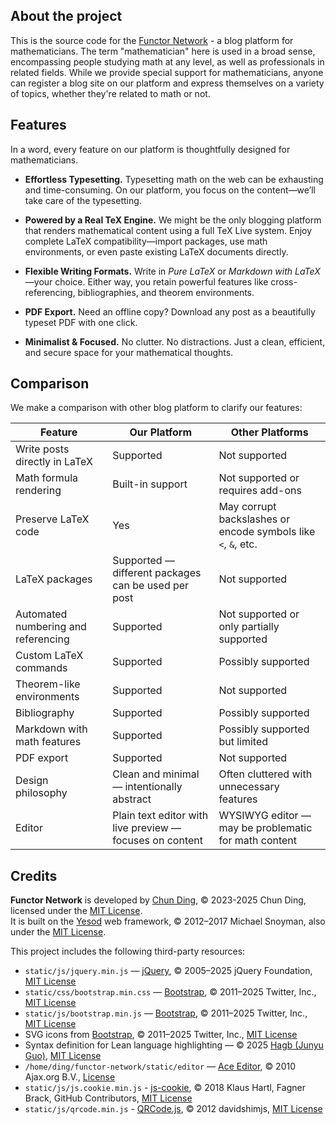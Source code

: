 ## About the project

This is the source code for the [Functor Network](https://functor.network) - a blog platform for mathematicians. The term "mathematician" here is used in a broad sense, encompassing people studying math at any level, as well as professionals in related fields. While we provide special support for mathematicians, anyone can register a blog site on our platform and express themselves on a variety of topics, whether they're related to math or not.

## Features


In a word, every feature on our platform is thoughtfully designed for mathematicians.

- **Effortless Typesetting.** Typesetting math on the web can be exhausting and time-consuming. On our platform, you focus on the content—we’ll take care of the typesetting.

- **Powered by a Real TeX Engine.** We might be the only blogging platform that renders mathematical content using a full TeX Live system. Enjoy complete LaTeX compatibility—import packages, use math environments, or even paste existing LaTeX documents directly.  

- **Flexible Writing Formats.** Write in *Pure LaTeX* or *Markdown with LaTeX*—your choice. Either way, you retain powerful features like cross-referencing, bibliographies, and theorem environments.  

- **PDF Export.** Need an offline copy? Download any post as a beautifully typeset PDF with one click.  

- **Minimalist & Focused.** No clutter. No distractions. Just a clean, efficient, and secure space for your mathematical thoughts.  


## Comparison

We make a comparison with other blog platform to clarify our features:

| Feature                          | Our Platform                                              | Other Platforms                                            |
|----------------------------------|------------------------------------------------------------|------------------------------------------------------------|
| Write posts directly in LaTeX    | Supported                                                  | Not supported                                              |
| Math formula rendering           | Built-in support                                           | Not supported or requires add-ons                         |
| Preserve LaTeX code              | Yes                                                        | May corrupt backslashes or encode symbols like `<`, `&`, etc. |
| LaTeX packages                   | Supported — different packages can be used per post        | Not supported                                              |
| Automated numbering and referencing | Supported                                               | Not supported or only partially supported                 |
| Custom LaTeX commands            | Supported                                                  | Possibly supported                                         |
| Theorem-like environments        | Supported                                                  | Not supported                                              |
| Bibliography                     | Supported                                                  | Possibly supported                                         |
| Markdown with math features      | Supported                                                  | Possibly supported but limited                             |
| PDF export                       | Supported                                                  | Not supported                                              |
| Design philosophy                | Clean and minimal — intentionally abstract                 | Often cluttered with unnecessary features                  |
| Editor                           | Plain text editor with live preview — focuses on content   | WYSIWYG editor — may be problematic for math content       |


## Credits

**Functor Network** is developed by [Chun Ding](https://github.com/c-ding-math), © 2023-2025 Chun Ding, licensed under the [MIT License](https://opensource.org/licenses/MIT).  
It is built on the [Yesod](https://www.yesodweb.com/) web framework, © 2012–2017 Michael Snoyman, also under the [MIT License](https://opensource.org/licenses/MIT).

This project includes the following third-party resources:

- `static/js/jquery.min.js` — [jQuery](https://jquery.com/), © 2005–2025 jQuery Foundation, [MIT License](https://opensource.org/licenses/MIT)  
- `static/css/bootstrap.min.css` — [Bootstrap](https://getbootstrap.com/), © 2011–2025 Twitter, Inc., [MIT License](https://opensource.org/licenses/MIT)  
- `static/js/bootstrap.min.js` — [Bootstrap](https://getbootstrap.com/), © 2011–2025 Twitter, Inc., [MIT License](https://opensource.org/licenses/MIT)  
- SVG icons from [Bootstrap](https://getbootstrap.com/), © 2011–2025 Twitter, Inc., [MIT License](https://opensource.org/licenses/MIT)  
- Syntax definition for Lean language highlighting — © 2025 [Hagb (Junyu Guo)](https://github.com/Hagb), [MIT License](https://opensource.org/licenses/MIT)  
- `/home/ding/functor-network/static/editor` — [Ace Editor](https://ace.c9.io/), © 2010 Ajax.org B.V., [License](static/editor/LICENSE)
- `static/js/js.cookie.min.js` - [js-cookie](https://github.com/js-cookie/js-cookie), © 2018 Klaus Hartl, Fagner Brack, GitHub Contributors, [MIT License](https://opensource.org/licenses/MIT)
- `static/js/qrcode.min.js` - [QRCode.js](https://github.com/davidshimjs/qrcodejs), © 2012 davidshimjs, [MIT License](https://opensource.org/licenses/MIT)
